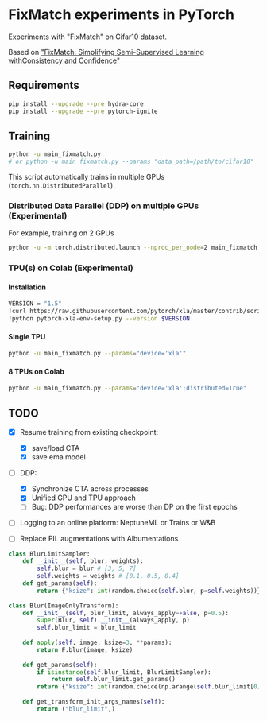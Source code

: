 # FixMatch experiments in PyTorch

Experiments with "FixMatch" on Cifar10 dataset.

Based on ["FixMatch: Simplifying Semi-Supervised Learning withConsistency and Confidence"](https://arxiv.org/abs/2001.07685)

## Requirements

```bash
pip install --upgrade --pre hydra-core
pip install --upgrade --pre pytorch-ignite
```

## Training

```bash
python -u main_fixmatch.py
# or python -u main_fixmatch.py --params "data_path=/path/to/cifar10"
```

This script automatically trains in multiple GPUs (`torch.nn.DistributedParallel`). 

### Distributed Data Parallel (DDP) on multiple GPUs (Experimental)

For example, training on 2 GPUs 
```bash
python -u -m torch.distributed.launch --nproc_per_node=2 main_fixmatch.py --params="distributed=True"
```

### TPU(s) on Colab (Experimental)

#### Installation
```bash
VERSION = "1.5"
!curl https://raw.githubusercontent.com/pytorch/xla/master/contrib/scripts/env-setup.py -o pytorch-xla-env-setup.py
!python pytorch-xla-env-setup.py --version $VERSION
```

#### Single TPU
```bash
python -u main_fixmatch.py --params="device='xla'"
```

#### 8 TPUs on Colab

```bash
python -u main_fixmatch.py --params="device='xla';distributed=True"
```

## TODO

* [x] Resume training from existing checkpoint:
    * [x] save/load CTA
    * [x] save ema model

* [ ] DDP: 
    * [x] Synchronize CTA across processes
    * [x] Unified GPU and TPU approach    
    * [ ] Bug: DDP performances are worse than DP on the first epochs        

* [ ] Logging to an online platform: NeptuneML or Trains or W&B

* [ ] Replace PIL augmentations with Albumentations

```python
class BlurLimitSampler:
    def __init__(self, blur, weights):
        self.blur = blur # [3, 5, 7]
        self.weights = weights # [0.1, 0.5, 0.4]    
    def get_params(self):
        return {"ksize": int(random.choice(self.blur, p=self.weights))}
        
class Blur(ImageOnlyTransform):
    def __init__(self, blur_limit, always_apply=False, p=0.5):
        super(Blur, self).__init__(always_apply, p)
        self.blur_limit = blur_limit    
        
    def apply(self, image, ksize=3, **params):
        return F.blur(image, ksize)    
    
    def get_params(self):
        if isinstance(self.blur_limit, BlurLimitSampler):
            return self.blur_limit.get_params()
        return {"ksize": int(random.choice(np.arange(self.blur_limit[0], self.blur_limit[1] + 1, 2)))}    
    
    def get_transform_init_args_names(self):
        return ("blur_limit",)
```